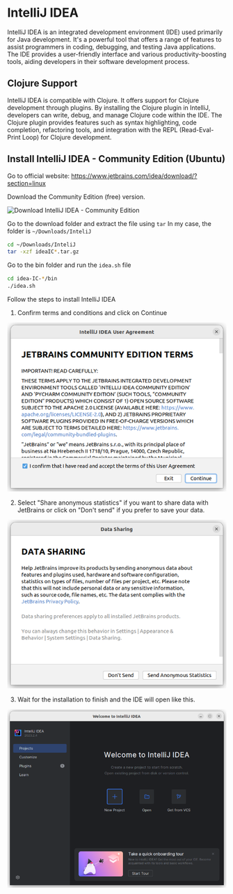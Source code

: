 # IntelliJ IDEA

IntelliJ IDEA is an integrated development environment (IDE) used primarily for Java development. It's a powerful tool that offers a range of features to assist programmers in coding, debugging, and testing Java applications. The IDE provides a user-friendly interface and various productivity-boosting tools, aiding developers in their software development process.

## Clojure Support

IntelliJ IDEA is compatible with Clojure. It offers support for Clojure development through plugins. By installing the Clojure plugin in IntelliJ, developers can write, debug, and manage Clojure code within the IDE. The Clojure plugin provides features such as syntax highlighting, code completion, refactoring tools, and integration with the REPL (Read-Eval-Print Loop) for Clojure development.

## Install IntelliJ IDEA - Community Edition (Ubuntu)

Go to official website: https://www.jetbrains.com/idea/download/?section=linux

Download the Community Edition (free) version.

![Download IntelliJ IDEA - Community Edition](install_InteliJ/download.gif)

Go to the download folder and extract the file using `tar`
In my case, the folder is `~/Downloads/InteliJ`

```bash
cd ~/Downloads/InteliJ
tar -xzf ideaIC*.tar.gz
```

Go to the bin folder and run the `idea.sh` file

```bash
cd idea-IC-*/bin
./idea.sh
```

Follow the steps to install IntelliJ IDEA

1. Confirm terms and conditions and click on Continue

![terms and conditions](install_InteliJ/terms_conditions.png)

2. Select "Share anonymous statistics" if you want to share data with JetBrains or click on "Don't send" if you prefer to save your data.

![data sharing](install_InteliJ/data_sharing.png)

3. Wait for the installation to finish and the IDE will open like this.

![welcome board](install_InteliJ/welcome_board.png)